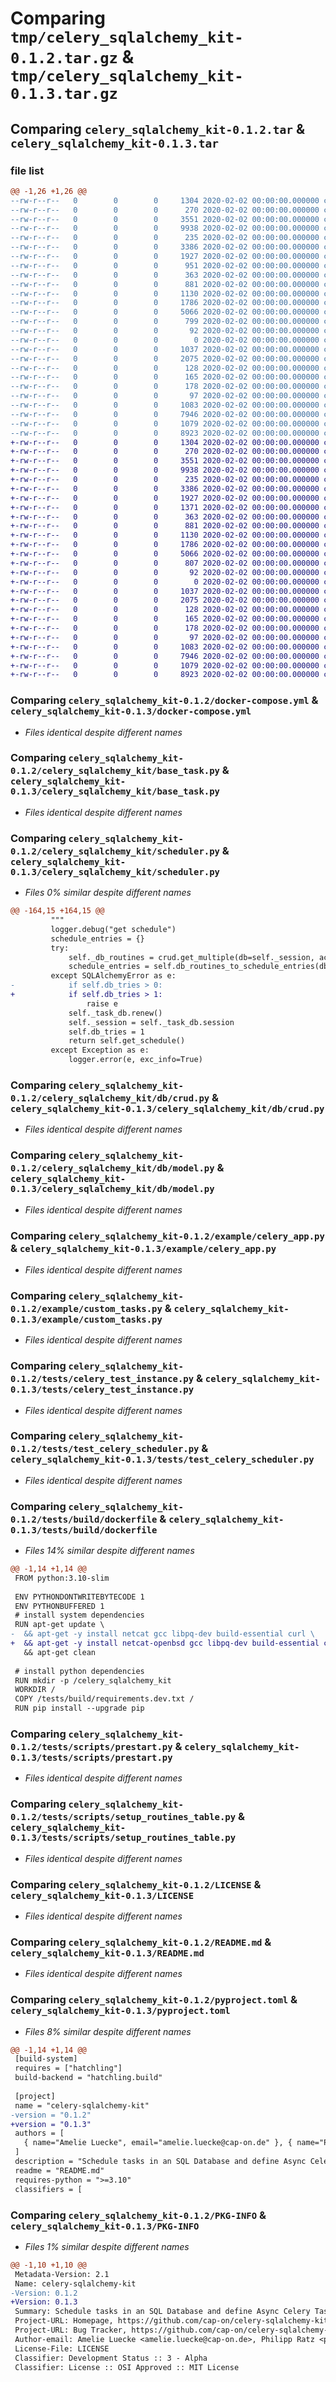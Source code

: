 # Comparing `tmp/celery_sqlalchemy_kit-0.1.2.tar.gz` & `tmp/celery_sqlalchemy_kit-0.1.3.tar.gz`

## Comparing `celery_sqlalchemy_kit-0.1.2.tar` & `celery_sqlalchemy_kit-0.1.3.tar`

### file list

```diff
@@ -1,26 +1,26 @@
--rw-r--r--   0        0        0     1304 2020-02-02 00:00:00.000000 celery_sqlalchemy_kit-0.1.2/docker-compose.yml
--rw-r--r--   0        0        0      270 2020-02-02 00:00:00.000000 celery_sqlalchemy_kit-0.1.2/celery_sqlalchemy_kit/__init__.py
--rw-r--r--   0        0        0     3551 2020-02-02 00:00:00.000000 celery_sqlalchemy_kit-0.1.2/celery_sqlalchemy_kit/base_task.py
--rw-r--r--   0        0        0     9938 2020-02-02 00:00:00.000000 celery_sqlalchemy_kit-0.1.2/celery_sqlalchemy_kit/scheduler.py
--rw-r--r--   0        0        0      235 2020-02-02 00:00:00.000000 celery_sqlalchemy_kit-0.1.2/celery_sqlalchemy_kit/db/__init__.py
--rw-r--r--   0        0        0     3386 2020-02-02 00:00:00.000000 celery_sqlalchemy_kit-0.1.2/celery_sqlalchemy_kit/db/crud.py
--rw-r--r--   0        0        0     1927 2020-02-02 00:00:00.000000 celery_sqlalchemy_kit-0.1.2/celery_sqlalchemy_kit/db/model.py
--rw-r--r--   0        0        0      951 2020-02-02 00:00:00.000000 celery_sqlalchemy_kit-0.1.2/celery_sqlalchemy_kit/db/session.py
--rw-r--r--   0        0        0      363 2020-02-02 00:00:00.000000 celery_sqlalchemy_kit-0.1.2/example/.env.example
--rw-r--r--   0        0        0      881 2020-02-02 00:00:00.000000 celery_sqlalchemy_kit-0.1.2/example/celery_app.py
--rw-r--r--   0        0        0     1130 2020-02-02 00:00:00.000000 celery_sqlalchemy_kit-0.1.2/example/custom_tasks.py
--rw-r--r--   0        0        0     1786 2020-02-02 00:00:00.000000 celery_sqlalchemy_kit-0.1.2/tests/celery_test_instance.py
--rw-r--r--   0        0        0     5066 2020-02-02 00:00:00.000000 celery_sqlalchemy_kit-0.1.2/tests/test_celery_scheduler.py
--rw-r--r--   0        0        0      799 2020-02-02 00:00:00.000000 celery_sqlalchemy_kit-0.1.2/tests/build/dockerfile
--rw-r--r--   0        0        0       92 2020-02-02 00:00:00.000000 celery_sqlalchemy_kit-0.1.2/tests/build/requirements.dev.txt
--rw-r--r--   0        0        0        0 2020-02-02 00:00:00.000000 celery_sqlalchemy_kit-0.1.2/tests/scripts/__init__.py
--rw-r--r--   0        0        0     1037 2020-02-02 00:00:00.000000 celery_sqlalchemy_kit-0.1.2/tests/scripts/prestart.py
--rw-r--r--   0        0        0     2075 2020-02-02 00:00:00.000000 celery_sqlalchemy_kit-0.1.2/tests/scripts/setup_routines_table.py
--rw-r--r--   0        0        0      128 2020-02-02 00:00:00.000000 celery_sqlalchemy_kit-0.1.2/tests/scripts/start_celery.sh
--rw-r--r--   0        0        0      165 2020-02-02 00:00:00.000000 celery_sqlalchemy_kit-0.1.2/tests/scripts/start_celery_beat.sh
--rw-r--r--   0        0        0      178 2020-02-02 00:00:00.000000 celery_sqlalchemy_kit-0.1.2/tests/scripts/start_tests.sh
--rw-r--r--   0        0        0       97 2020-02-02 00:00:00.000000 celery_sqlalchemy_kit-0.1.2/.gitignore
--rw-r--r--   0        0        0     1083 2020-02-02 00:00:00.000000 celery_sqlalchemy_kit-0.1.2/LICENSE
--rw-r--r--   0        0        0     7946 2020-02-02 00:00:00.000000 celery_sqlalchemy_kit-0.1.2/README.md
--rw-r--r--   0        0        0     1079 2020-02-02 00:00:00.000000 celery_sqlalchemy_kit-0.1.2/pyproject.toml
--rw-r--r--   0        0        0     8923 2020-02-02 00:00:00.000000 celery_sqlalchemy_kit-0.1.2/PKG-INFO
+-rw-r--r--   0        0        0     1304 2020-02-02 00:00:00.000000 celery_sqlalchemy_kit-0.1.3/docker-compose.yml
+-rw-r--r--   0        0        0      270 2020-02-02 00:00:00.000000 celery_sqlalchemy_kit-0.1.3/celery_sqlalchemy_kit/__init__.py
+-rw-r--r--   0        0        0     3551 2020-02-02 00:00:00.000000 celery_sqlalchemy_kit-0.1.3/celery_sqlalchemy_kit/base_task.py
+-rw-r--r--   0        0        0     9938 2020-02-02 00:00:00.000000 celery_sqlalchemy_kit-0.1.3/celery_sqlalchemy_kit/scheduler.py
+-rw-r--r--   0        0        0      235 2020-02-02 00:00:00.000000 celery_sqlalchemy_kit-0.1.3/celery_sqlalchemy_kit/db/__init__.py
+-rw-r--r--   0        0        0     3386 2020-02-02 00:00:00.000000 celery_sqlalchemy_kit-0.1.3/celery_sqlalchemy_kit/db/crud.py
+-rw-r--r--   0        0        0     1927 2020-02-02 00:00:00.000000 celery_sqlalchemy_kit-0.1.3/celery_sqlalchemy_kit/db/model.py
+-rw-r--r--   0        0        0     1371 2020-02-02 00:00:00.000000 celery_sqlalchemy_kit-0.1.3/celery_sqlalchemy_kit/db/session.py
+-rw-r--r--   0        0        0      363 2020-02-02 00:00:00.000000 celery_sqlalchemy_kit-0.1.3/example/.env.example
+-rw-r--r--   0        0        0      881 2020-02-02 00:00:00.000000 celery_sqlalchemy_kit-0.1.3/example/celery_app.py
+-rw-r--r--   0        0        0     1130 2020-02-02 00:00:00.000000 celery_sqlalchemy_kit-0.1.3/example/custom_tasks.py
+-rw-r--r--   0        0        0     1786 2020-02-02 00:00:00.000000 celery_sqlalchemy_kit-0.1.3/tests/celery_test_instance.py
+-rw-r--r--   0        0        0     5066 2020-02-02 00:00:00.000000 celery_sqlalchemy_kit-0.1.3/tests/test_celery_scheduler.py
+-rw-r--r--   0        0        0      807 2020-02-02 00:00:00.000000 celery_sqlalchemy_kit-0.1.3/tests/build/dockerfile
+-rw-r--r--   0        0        0       92 2020-02-02 00:00:00.000000 celery_sqlalchemy_kit-0.1.3/tests/build/requirements.dev.txt
+-rw-r--r--   0        0        0        0 2020-02-02 00:00:00.000000 celery_sqlalchemy_kit-0.1.3/tests/scripts/__init__.py
+-rw-r--r--   0        0        0     1037 2020-02-02 00:00:00.000000 celery_sqlalchemy_kit-0.1.3/tests/scripts/prestart.py
+-rw-r--r--   0        0        0     2075 2020-02-02 00:00:00.000000 celery_sqlalchemy_kit-0.1.3/tests/scripts/setup_routines_table.py
+-rw-r--r--   0        0        0      128 2020-02-02 00:00:00.000000 celery_sqlalchemy_kit-0.1.3/tests/scripts/start_celery.sh
+-rw-r--r--   0        0        0      165 2020-02-02 00:00:00.000000 celery_sqlalchemy_kit-0.1.3/tests/scripts/start_celery_beat.sh
+-rw-r--r--   0        0        0      178 2020-02-02 00:00:00.000000 celery_sqlalchemy_kit-0.1.3/tests/scripts/start_tests.sh
+-rw-r--r--   0        0        0       97 2020-02-02 00:00:00.000000 celery_sqlalchemy_kit-0.1.3/.gitignore
+-rw-r--r--   0        0        0     1083 2020-02-02 00:00:00.000000 celery_sqlalchemy_kit-0.1.3/LICENSE
+-rw-r--r--   0        0        0     7946 2020-02-02 00:00:00.000000 celery_sqlalchemy_kit-0.1.3/README.md
+-rw-r--r--   0        0        0     1079 2020-02-02 00:00:00.000000 celery_sqlalchemy_kit-0.1.3/pyproject.toml
+-rw-r--r--   0        0        0     8923 2020-02-02 00:00:00.000000 celery_sqlalchemy_kit-0.1.3/PKG-INFO
```

### Comparing `celery_sqlalchemy_kit-0.1.2/docker-compose.yml` & `celery_sqlalchemy_kit-0.1.3/docker-compose.yml`

 * *Files identical despite different names*

### Comparing `celery_sqlalchemy_kit-0.1.2/celery_sqlalchemy_kit/base_task.py` & `celery_sqlalchemy_kit-0.1.3/celery_sqlalchemy_kit/base_task.py`

 * *Files identical despite different names*

### Comparing `celery_sqlalchemy_kit-0.1.2/celery_sqlalchemy_kit/scheduler.py` & `celery_sqlalchemy_kit-0.1.3/celery_sqlalchemy_kit/scheduler.py`

 * *Files 0% similar despite different names*

```diff
@@ -164,15 +164,15 @@
         """
         logger.debug("get schedule")
         schedule_entries = {}
         try:
             self._db_routines = crud.get_multiple(db=self._session, active=True)
             schedule_entries = self.db_routines_to_schedule_entries(db_routines=self._db_routines)
         except SQLAlchemyError as e:
-            if self.db_tries > 0:
+            if self.db_tries > 1:
                 raise e
             self._task_db.renew()
             self._session = self._task_db.session
             self.db_tries = 1
             return self.get_schedule()
         except Exception as e:
             logger.error(e, exc_info=True)
```

### Comparing `celery_sqlalchemy_kit-0.1.2/celery_sqlalchemy_kit/db/crud.py` & `celery_sqlalchemy_kit-0.1.3/celery_sqlalchemy_kit/db/crud.py`

 * *Files identical despite different names*

### Comparing `celery_sqlalchemy_kit-0.1.2/celery_sqlalchemy_kit/db/model.py` & `celery_sqlalchemy_kit-0.1.3/celery_sqlalchemy_kit/db/model.py`

 * *Files identical despite different names*

### Comparing `celery_sqlalchemy_kit-0.1.2/example/celery_app.py` & `celery_sqlalchemy_kit-0.1.3/example/celery_app.py`

 * *Files identical despite different names*

### Comparing `celery_sqlalchemy_kit-0.1.2/example/custom_tasks.py` & `celery_sqlalchemy_kit-0.1.3/example/custom_tasks.py`

 * *Files identical despite different names*

### Comparing `celery_sqlalchemy_kit-0.1.2/tests/celery_test_instance.py` & `celery_sqlalchemy_kit-0.1.3/tests/celery_test_instance.py`

 * *Files identical despite different names*

### Comparing `celery_sqlalchemy_kit-0.1.2/tests/test_celery_scheduler.py` & `celery_sqlalchemy_kit-0.1.3/tests/test_celery_scheduler.py`

 * *Files identical despite different names*

### Comparing `celery_sqlalchemy_kit-0.1.2/tests/build/dockerfile` & `celery_sqlalchemy_kit-0.1.3/tests/build/dockerfile`

 * *Files 14% similar despite different names*

```diff
@@ -1,14 +1,14 @@
 FROM python:3.10-slim
 
 ENV PYTHONDONTWRITEBYTECODE 1
 ENV PYTHONBUFFERED 1
 # install system dependencies
 RUN apt-get update \
-  && apt-get -y install netcat gcc libpq-dev build-essential curl \
+  && apt-get -y install netcat-openbsd gcc libpq-dev build-essential curl \
   && apt-get clean
 
 # install python dependencies
 RUN mkdir -p /celery_sqlalchemy_kit
 WORKDIR /
 COPY /tests/build/requirements.dev.txt /
 RUN pip install --upgrade pip
```

### Comparing `celery_sqlalchemy_kit-0.1.2/tests/scripts/prestart.py` & `celery_sqlalchemy_kit-0.1.3/tests/scripts/prestart.py`

 * *Files identical despite different names*

### Comparing `celery_sqlalchemy_kit-0.1.2/tests/scripts/setup_routines_table.py` & `celery_sqlalchemy_kit-0.1.3/tests/scripts/setup_routines_table.py`

 * *Files identical despite different names*

### Comparing `celery_sqlalchemy_kit-0.1.2/LICENSE` & `celery_sqlalchemy_kit-0.1.3/LICENSE`

 * *Files identical despite different names*

### Comparing `celery_sqlalchemy_kit-0.1.2/README.md` & `celery_sqlalchemy_kit-0.1.3/README.md`

 * *Files identical despite different names*

### Comparing `celery_sqlalchemy_kit-0.1.2/pyproject.toml` & `celery_sqlalchemy_kit-0.1.3/pyproject.toml`

 * *Files 8% similar despite different names*

```diff
@@ -1,14 +1,14 @@
 [build-system]
 requires = ["hatchling"]
 build-backend = "hatchling.build"
 
 [project]
 name = "celery-sqlalchemy-kit"
-version = "0.1.2"
+version = "0.1.3"
 authors = [
   { name="Amelie Luecke", email="amelie.luecke@cap-on.de" }, { name="Philipp Ratz", email="philipp.ratz@cap-on.de" }
 ]
 description = "Schedule tasks in an SQL Database and define Async Celery Tasks."
 readme = "README.md"
 requires-python = ">=3.10"
 classifiers = [
```

### Comparing `celery_sqlalchemy_kit-0.1.2/PKG-INFO` & `celery_sqlalchemy_kit-0.1.3/PKG-INFO`

 * *Files 1% similar despite different names*

```diff
@@ -1,10 +1,10 @@
 Metadata-Version: 2.1
 Name: celery-sqlalchemy-kit
-Version: 0.1.2
+Version: 0.1.3
 Summary: Schedule tasks in an SQL Database and define Async Celery Tasks.
 Project-URL: Homepage, https://github.com/cap-on/celery-sqlalchemy-kit
 Project-URL: Bug Tracker, https://github.com/cap-on/celery-sqlalchemy-kit/issues
 Author-email: Amelie Luecke <amelie.luecke@cap-on.de>, Philipp Ratz <philipp.ratz@cap-on.de>
 License-File: LICENSE
 Classifier: Development Status :: 3 - Alpha
 Classifier: License :: OSI Approved :: MIT License
```

